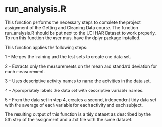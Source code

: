 # run_analysis.R

This function performs the necessary steps to complete the project assignment of the Getting and Cleaning Data course.
The function run_analysis.R should be put next to the UCI HAR Dataset to work properly.
To run this function the user must have the dplyr package installed.

This function applies the following steps:

1 - Merges the training and the test sets to create one data set.

2 - Extracts only the measurements on the mean and standard deviation for each measurement. 

3 - Uses descriptive activity names to name the activities in the data set.

4 - Appropriately labels the data set with descriptive variable names. 

5 - From the data set in step 4, creates a second, independent tidy data set with the average of each variable for each activity     and each subject.

The resulting output of this function is a tidy dataset as described by the 5th step of the assignment and a .txt file with the same dataset. 

